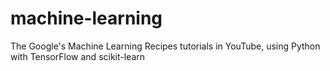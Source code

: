 # machine-learning
The Google's Machine Learning Recipes tutorials in YouTube, using Python with TensorFlow and scikit-learn

